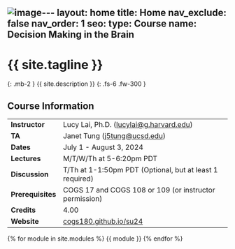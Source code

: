 ![image](https://github.com/cogs180/su24/assets/22282147/b0738e97-23d5-4323-b83e-1ce1bdf5b488)---
layout: home
title: Home
nav_exclude: false
nav_order: 1
seo:
  type: Course
  name: Decision Making in the Brain
---

# {{ site.tagline }}
{: .mb-2 }
{{ site.description }}
{: .fs-6 .fw-300 }

## Course Information
|            |                           |
|------------|---------------------------|
| **Instructor** | Lucy Lai, Ph.D. ([lucylai@g.harvard.edu](mailto:lucylai@g.harvard.edu)) |
| **TA**         | Janet Tung ([j5tung@ucsd.edu](mailto:j5tung@ucsd.edu))                |
| **Dates**      | July 1 - August 3, 2024   |
| **Lectures**   | M/T/W/Th at 5-6:20pm PDT  |
| **Discussion**   | T/Th at 1-1:50pm PDT (Optional, but at least 1 required) |
| **Prerequisites**  | COGS 17 and COGS 108 or 109 (or instructor permission) |
| **Credits**   | 4.00 |
| **Website**  | [cogs180.github.io/su24](cogs180.github.io/su24) |

{% for module in site.modules %}
{{ module }}
{% endfor %}
